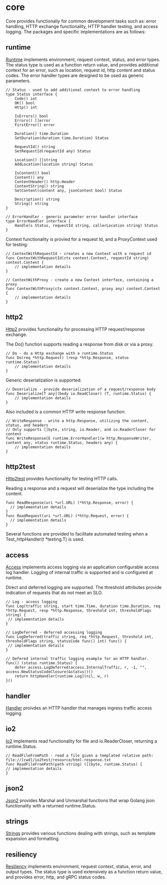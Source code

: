 # core

Core provides functionaliy for common development tasks such as: error handling, HTTP exchange functionality, HTTP handler testing, and access logging. 
The packages and specific implementations are as follows:  

## runtime
[Runtime][runtimepkg] implements environment, request context, status, and error types. The status type is used as a function return value, and provides additional context for an error, such as location, request id, http content and status codes. The error handler types are designed to be used as generic parameters.
~~~
// Status - used to add additional context to error handling
type Status interface {
    Code() int
    OK() bool
    Http() int

    IsErrors() bool
    Errors() []error
    FirstError() error

    Duration() time.Duration
    SetDuration(duration time.Duration) Status

    RequestId() string
    SetRequestId(requestId any) Status

    Location() []string
    AddLocation(location string) Status

    IsContent() bool
    Content() any
    ContentHeader() http.Header
    ContentString() string
    SetContent(content any, jsonContent bool) Status

    Description() string
    String() string
}

// ErrorHandler - generic parameter error handler interface
type ErrorHandler interface {
    Handle(s Status, requestId string, callerLocation string) Status
}
~~~

Context functionality is provied for a request Id, and a ProxyContext used for testing:

~~~
// ContextWithRequestId - creates a new Context with a request id
func ContextWithRequestId(ctx context.Context, requestId string) context.Context {
    // implementation details
}

// ContextWithProxy - create a new Context interface, containing a proxy
func ContextWithProxy(ctx context.Context, proxy any) context.Context {
    // implementation details
}
~~~

## http2
[Http2][http2pkg] provides functionality for processing HTTP request/response exchange. 

The Do() function supports reading a response from disk or via a proxy.
~~~
// Do - do a Http exchange with a runtime.Status
func Do(req *http.Request) (resp *http.Response, status runtime.Status)
    // implementation details
}
~~~

Generic deserialization is supported:

~~~
// Deserialize - provide deserialization of a request/response body
func Deserialize[T any](body io.ReadCloser) (T, runtime.Status) {
    // implementation details
}
~~~

Also included is a common HTTP write response function:

~~~
// WriteResponse - write a http.Response, utilizing the content, status, and headers
// Only supports []byte, string, io.Reader, and io.ReaderCloser for content
func WriteResponse[E runtime.ErrorHandler](w http.ResponseWriter, content any, status runtime.Status, headers any) {
    // implementation details
}
~~~

## http2test
[Http2test][http2pkg] provides functionality for testing HTTP calls. 

Reading a response and a request will deserialize the type including the content.
~~~
func ReadResponse(uri *url.URL) (*http.Response, error) {
  // implementation details
}
func ReadRequest(uri *url.URL) (*http.Request, error) {
  // implementation details
}
~~~

Several functions are provided to facilitate automated testing when a Test_httpHandler(t *testing.T) is used. 

## access
[Access][accesspkg] implements access logging via an application configurable access log handler. Logging of internal traffic is supported and is configured at runtime.

Direct and deferred logging are supported. The threshold attributes provide indication of requests that do not meet an SLO.
~~~
// Log - access logging
func Log(traffic string, start time.Time, duration time.Duration, req *http.Request, resp *http.Response, threshold int, thresholdFlags string) {
 // implementation details
}

// LogDeferred - deferred accessing logging
func LogDeferred(traffic string, req *http.Request, threshold int, thresholdFlags string, statusCode func() int) func() {
 // implementation details
}

// Defered internal traffic logging example for an HTTP handler.
func() (status runtime.Status) {
    defer access.LogDeferred(access.InternalTraffic, r, -1, "", access.NewStatusCodeClosure(&status))()
    return httpHandler[runtime.Log](nil, w, r)
}()

~~~

## handler
[Handler][handlerpkg] proivdes an HTTP handler that manages ingress traffic access logging. 

## io2
[Io2][io2pkg] implements read functionality for file and io.ReaderCloser, returning a runtime.Status. 
~~~
// ReadFileFromPath - read a file given a templated relative path: file://[cwd]/io2test/resource/html-response.txt
func ReadFileFromPath(path string) ([]byte, runtime.Status) {
// implementation details
}
~~~

## json2
[Json2][json2pkg] provides Marshal and Unmarshal functions that wrap Golang json functionality with a returned runtime.Status.


## strings
[Strings][stringspkg] provides various functions dealing with strings, such as template expansion and formatting. 

## resiliency
[Resiliency][resiliencypkg] implements environment, request context, status, error, and output types. The status type is used extensively as a function return value, and provides error, http, and gRPC status codes. 




[runtimepkg]: <https://pkg.go.dev/github.com/advanced-go/core/runtime>
[http2pkg]: <https://pkg.go.dev/github.com/advanced-go/core/http2>
[accesspkg]: <https://pkg.go.dev/github.com/advanced-go/core/access>
[handlerpkg]: <https://pkg.go.dev/github.com/advanced-go/core/handler>
[io2pkg]: <https://pkg.go.dev/github.com/advanced-go/core/io2>
[json2pkg]: <https://pkg.go.dev/github.com/advanced-go/core/json2>
[stringspkg]: <https://pkg.go.dev/github.com/advanced-go/core/strings>
[resiliencypkg]: <https://pkg.go.dev/github.com/advanced-go/core/resiliency][=tghtvfcx>

